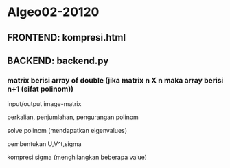 # Algeo02-20120

## FRONTEND: kompresi.html

## BACKEND: backend.py

### matrix berisi array of double (jika matrix n X n maka array berisi n+1 (sifat polinom))

input/output image-matrix

perkalian, penjumlahan, pengurangan polinom

solve polinom (mendapatkan eigenvalues)

pembentukan U,V^t,sigma

kompresi sigma (menghilangkan beberapa value)
